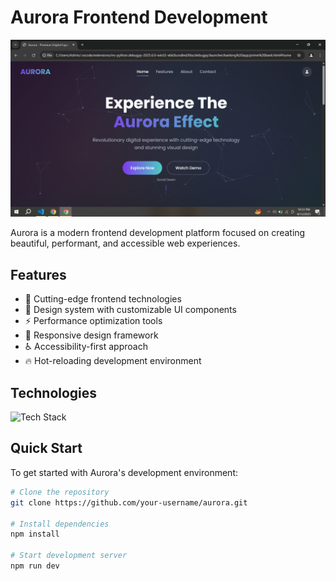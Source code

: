 # Aurora Frontend Development

![Aurora Logo](https://raw.githubusercontent.com/Ahmadjamil888/aurora.github.io/refs/heads/main/Screenshot%20(33).png) <!-- Replace with your actual logo -->

Aurora is a modern frontend development platform focused on creating beautiful, performant, and accessible web experiences.

## Features

- 🚀 Cutting-edge frontend technologies
- 🎨 Design system with customizable UI components
- ⚡ Performance optimization tools
- 📱 Responsive design framework
- ♿ Accessibility-first approach
- 🔥 Hot-reloading development environment

## Technologies

![Tech Stack](https://skillicons.dev/icons?i=html,css,js,bootstrap,tailwind)

## Quick Start

To get started with Aurora's development environment:

```bash
# Clone the repository
git clone https://github.com/your-username/aurora.git

# Install dependencies
npm install

# Start development server
npm run dev
